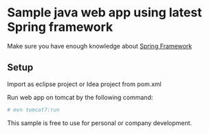 # Sample java web app using latest Spring framework

Make sure you have enough knowledge about [Spring Framework](http://spring.io/)

## Setup

Import as eclipse project or Idea project from pom.xml

Run web app on tomcat by the following command:

``` bash
# mvn tomcat7:run
```

This sample is free to use for personal or company development.
